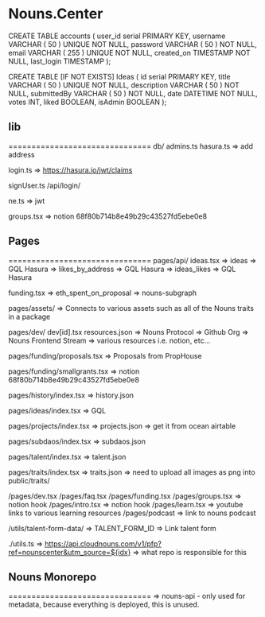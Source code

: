 # Nouns.Center

CREATE TABLE accounts (
	user_id serial PRIMARY KEY,
	username VARCHAR ( 50 ) UNIQUE NOT NULL,
	password VARCHAR ( 50 ) NOT NULL,
	email VARCHAR ( 255 ) UNIQUE NOT NULL,
	created_on TIMESTAMP NOT NULL,
        last_login TIMESTAMP 
);

CREATE TABLE [IF NOT EXISTS] Ideas (
  id serial PRIMARY KEY,
  title VARCHAR ( 50 ) UNIQUE NOT NULL,
  description VARCHAR ( 50 ) NOT NULL,
  submittedBy VARCHAR ( 50 ) NOT NULL,
  date DATETIME NOT NULL,
  votes INT,
  liked BOOLEAN,
  isAdmin BOOLEAN 
);

## lib
===============================
db/
admins.ts
hasura.ts
=> add address

login.ts
=> https://hasura.io/jwt/claims

signUser.ts
/api/login/

ne.ts
=> jwt

groups.tsx
=> notion 68f80b714b8e49b29c43527fd5ebe0e8

## Pages
===============================
pages/api/
ideas.tsx
=> ideas => GQL Hasura
=> likes_by_address => GQL Hasura
=> ideas_likes => GQL Hasura

funding.tsx
=> eth_spent_on_proposal => nouns-subgraph 


pages/assets/
=> Connects to various assets such as all of the Nouns traits in a package

pages/dev/
dev[id].tsx
resources.json
=> Nouns Protocol
=> Github Org
=> Nouns Frontend Stream
=> various resources i.e. notion, etc...

pages/funding/proposals.tsx
=> Proposals from PropHouse

pages/funding/smallgrants.tsx
=> notion 68f80b714b8e49b29c43527fd5ebe0e8

pages/history/index.tsx
=> history.json

pages/ideas/index.tsx
=> GQL

pages/projects/index.tsx
=> projects.json
=> get it from ocean airtable

pages/subdaos/index.tsx
=> subdaos.json

pages/talent/index.tsx
=> talent.json

pages/traits/index.tsx
=> traits.json
=> need to upload all images as png into public/traits/

/pages/dev.tsx
/pages/faq.tsx
/pages/funding.tsx
/pages/groups.tsx
=> notion hook
/pages/intro.tsx
=> notion hook
/pages/learn.tsx
=> youtube links to various learning resources
/pages/podcast
=> link to nouns podcast

/utils/talent-form-data/
=> TALENT_FORM_ID => Link talent form

./utils.ts
=> https://api.cloudnouns.com/v1/pfp?ref=nounscenter&utm_source=${idx}
=> what repo is responsible for this



## Nouns Monorepo
===============================
=> nouns-api - only used for metadata, because everything is deployed, this is unused.
